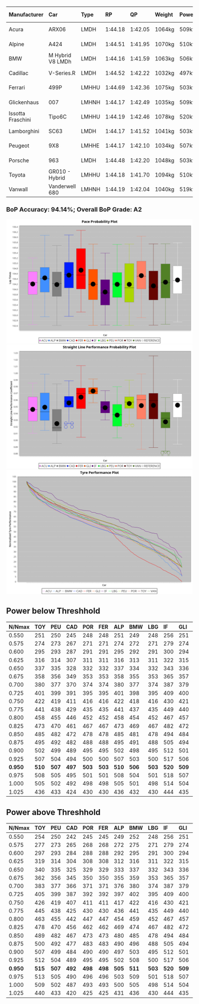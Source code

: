 |Manufacturer|Car|Type|RP|QP|Weight|Power¹|Threshhold|PINC|Power²|E/Stint|AVG Vmax|FDS|RDLC|L/Stint|BOP-Grade|ModelAccuracy|ModelPoints|Match%|
|:-|:-|:-|:-|:-|:-|:-|:-|:-|:-|:-|:-|:-|:-|:-|:-|:-|:-|:-|
|Acura|ARX06|LMDH|1:44.18|1:42.05|1064kg|509kw|210.0kph|-1%|504kw|902MJ|289.66kph-305.56kph|-|1.00|33|-B2|100.00%|995|81.45%|
|Alpine|A424|LMDH|1:44.51|1:41.95|1070kg|510kw|210.0kph|-1%|505kw|903MJ|290.13kph-309.04kph|-|1.00|33|+A2|81.46%|523|93.78%|
|BMW|M Hybrid V8 LMDh|LMDH|1:44.16|1:41.59|1063kg|506kw|210.0kph|1%|511kw|894MJ|287.25kph-308.99kph|-|1.01|33|-A2|98.60%|1690|94.08%|
|Cadillac|V-Series.R|LMDH|1:44.52|1:42.22|1032kg|497kw|210.0kph|-1%|492kw|870MJ|286.17kph-308.58kph|-|1.03|33|+B1|98.38%|1765|85.38%|
|Ferrari|499P|LMHHU|1:44.69|1:42.36|1075kg|503kw|210.0kph|-1%|498kw|885MJ|289.15kph-309.76kph|190kph|1.02|33|+A2|92.24%|2247|94.19%|
|Glickenhaus|007|LMHNH|1:44.17|1:42.49|1035kg|509kw|210.0kph|0%|509kw|904MJ|296.01kph-306.96kph|-|0.95|33|+A2|96.18%|554|91.50%|
|Issotta Fraschini|Tipo6C|LMHHU|1:44.19|1:42.46|1078kg|520kw|210.0kph|0%|520kw|922MJ|292.38kph-302.16kph|190kph|1.03|33|+A2|66.67%|96|92.83%|
|Lamborghini|SC63|LMDH|1:44.17|1:41.52|1041kg|503kw|210.0kph|0%|503kw|884MJ|289.05kph-305.83kph|-|1.05|33|~A1|96.77%|419|96.49%|
|Peugeot|9X8|LMHHE|1:44.17|1:42.10|1034kg|507kw|210.0kph|0%|507kw|899MJ|288.00kph-309.63kph|150kph|1.03|33|~A1|87.65%|1795|100.00%|
|Porsche|963|LMDH|1:44.48|1:42.20|1048kg|503kw|210.0kph|-1%|498kw|886MJ|287.51kph-309.06kph|-|1.02|33|~A1|96.81%|5438|100.00%|
|Toyota|GR010 - Hybrid|LMHHU|1:44.18|1:41.70|1094kg|510kw|210.0kph|1%|515kw|907MJ|287.24kph-316.67kph|190kph|1.00|33|~A1|86.04%|1751|100.00%|
|Vanwall|Vanderwell 680|LMHNH|1:44.19|1:42.04|1040kg|519kw|210.0kph|0%|519kw|901MJ|283.56kph-304.50kph|-|1.00|33|~A1|91.42%|501|100.00%|

### BoP Accuracy: 94.14%; Overall BoP Grade: A2
![](BOP/WECTEC/QATAR/DUALSTAGE/IMG/ACOMETHOD.png)![](BOP/WECTEC/QATAR/DUALSTAGE/IMG/ACOMETHOD_sp.png)![](BOP/WECTEC/QATAR/DUALSTAGE/IMG/ACOMETHOD_tw.png)
## Power below Threshhold
|N/Nmax|TOY|PEU|CAD|POR|FER|ALP|BMW|LBG|IF|GLI|VAN|ACU|
|:-|:-|:-|:-|:-|:-|:-|:-|:-|:-|:-|:-|:-|
|0.550|251|250|245|248|248|251|249|248|256|251|256|251|
|0.575|274|273|267|271|271|274|272|271|279|274|279|274|
|0.600|295|293|287|291|291|295|292|291|300|294|299|294|
|0.625|316|314|307|311|311|316|313|311|322|315|321|315|
|0.650|337|335|328|332|332|337|334|332|343|336|342|336|
|0.675|358|356|349|353|353|358|355|353|365|357|364|357|
|0.700|380|377|370|374|374|380|377|374|387|379|386|379|
|0.725|401|399|391|395|395|401|398|395|409|400|408|400|
|0.750|422|419|411|416|416|422|418|416|430|421|429|421|
|0.775|441|438|429|435|435|441|437|435|449|440|448|440|
|0.800|458|455|446|452|452|458|454|452|467|457|466|457|
|0.825|473|470|461|467|467|473|469|467|482|472|481|472|
|0.850|485|482|472|478|478|485|481|478|494|484|493|484|
|0.875|495|492|482|488|488|495|491|488|505|494|504|494|
|0.900|502|499|489|495|495|502|498|495|512|501|511|501|
|0.925|507|504|494|500|500|507|503|500|517|506|516|506|
|**0.950**|**510**|**507**|**497**|**503**|**503**|**510**|**506**|**503**|**520**|**509**|**519**|**509**|
|0.975|508|505|495|501|501|508|504|501|518|507|517|507|
|1.000|505|502|492|498|498|505|501|498|514|504|513|504|
|1.025|436|433|424|430|430|436|432|430|444|435|443|435|

## Power above Threshhold
|N/Nmax|TOY|PEU|CAD|POR|FER|ALP|BMW|LBG|IF|GLI|VAN|ACU|
|:-|:-|:-|:-|:-|:-|:-|:-|:-|:-|:-|:-|:-|
|0.550|254|250|242|245|245|249|252|248|256|251|256|248|
|0.575|277|273|265|268|268|272|275|271|279|274|279|271|
|0.600|297|293|284|288|288|292|295|291|300|294|299|291|
|0.625|319|314|304|308|308|312|316|311|322|315|321|312|
|0.650|340|335|325|329|329|333|337|332|343|336|342|333|
|0.675|362|356|345|350|350|355|359|353|365|357|364|354|
|0.700|383|377|366|371|371|376|380|374|387|379|386|375|
|0.725|405|399|387|392|392|397|402|395|409|400|408|396|
|0.750|426|419|407|411|411|417|422|416|430|421|429|416|
|0.775|445|438|425|430|430|436|441|435|449|440|448|435|
|0.800|463|455|442|447|447|454|459|452|467|457|466|453|
|0.825|478|470|456|462|462|469|474|467|482|472|481|468|
|0.850|489|482|467|473|473|480|485|478|494|484|493|479|
|0.875|500|492|477|483|483|490|496|488|505|494|504|489|
|0.900|507|499|484|490|490|497|503|495|512|501|511|496|
|0.925|512|504|489|495|495|502|508|500|517|506|516|501|
|**0.950**|**515**|**507**|**492**|**498**|**498**|**505**|**511**|**503**|**520**|**509**|**519**|**504**|
|0.975|513|505|490|496|496|503|509|501|518|507|517|502|
|1.000|509|502|487|493|493|500|505|498|514|504|513|499|
|1.025|440|433|420|425|425|431|436|430|444|435|443|430|
